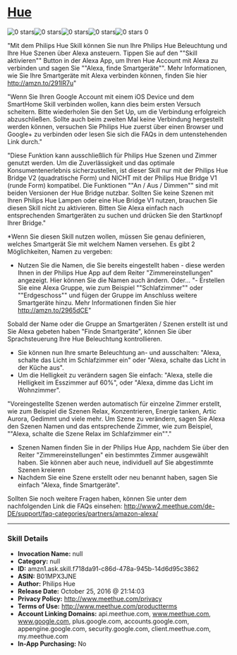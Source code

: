 # [Hue](http://alexa.amazon.com/#skills/amzn1.ask.skill.f718da91-c86d-478a-945b-14d6d95c3862)
![0 stars](../../images/ic_star_border_black_18dp_1x.png)![0 stars](../../images/ic_star_border_black_18dp_1x.png)![0 stars](../../images/ic_star_border_black_18dp_1x.png)![0 stars](../../images/ic_star_border_black_18dp_1x.png)![0 stars](../../images/ic_star_border_black_18dp_1x.png) 0

"Mit dem Philips Hue Skill können Sie nun Ihre Philips Hue Beleuchtung 
und Ihre Hue Szenen über Alexa ansteuern. Tippen Sie auf den ""Skill aktivieren"" Button in der Alexa App, um Ihren Hue Account mit Alexa zu verbinden und sagen Sie ""Alexa, finde Smartgeräte"". Mehr Informationen, wie Sie Ihre Smartgeräte mit Alexa verbinden können, finden Sie hier http://amzn.to/291lR7u"

"Wenn Sie Ihren Google Account mit einem iOS Device und dem SmartHome Skill 
verbinden wollen, kann dies beim ersten Versuch scheitern. Bitte wiederholen Sie den Set Up, um die Verbindung erfolgreich abzuschließen. Sollte auch beim zweiten Mal keine Verbindung hergestellt werden können, versuchen Sie Philips Hue zuerst über einen Browser und Google+ zu verbinden oder lesen Sie sich die FAQs in dem untenstehenden Link durch."

"Diese Funktion kann ausschließlich für Philips Hue Szenen und Zimmer genutzt werden. Um die Zuverlässigkeit und das optimale Konsumentenerlebnis
sicherzustellen, ist dieser Skill nur mit der Philips Hue Bridge V2 (quadratische Form) und NICHT mit der Philips Hue Bridge V1 (runde Form) kompatibel. 
Die Funktionen ""An / Aus / Dimmen"" sind mit beiden Versionen der Hue Bridge nutzbar. Sollten Sie keine Szenen mit Ihren Philips Hue Lampen oder eine Hue Bridge V1 nutzen, brauchen Sie diesen Skill nicht zu aktivieren. Bitten Sie Alexa einfach nach entsprechenden Smartgeräten zu suchen und drücken Sie den Startknopf Ihrer Bridge."

*Wenn Sie diesen Skill nutzen wollen, müssen Sie genau definieren, welches Smartgerät Sie mit welchem Namen versehen. Es gibt 2 Möglichkeiten, Namen zu vergeben:
- Nutzen Sie die Namen, die Sie bereits eingestellt haben - diese werden Ihnen in der Philips Hue App auf dem Reiter "Zimmereinstellungen" angezeigt. Hier können Sie die Namen auch ändern. Oder…
"- Erstellen Sie eine Alexa Gruppe, wie zum Beispiel ""Schlafzimmer"" oder ""Erdgeschoss"" und fügen der Gruppe im Anschluss weitere Smartgeräte hinzu. 
Mehr Informationen finden Sie hier http://amzn.to/2965dCE"

Sobald der Name oder die Gruppe an Smartgeräten / Szenen erstellt ist und Sie Alexa gebeten haben "Finde Smartgeräte", können Sie über Sprachsteuerung Ihre Hue Beleuchtung kontrollieren.
- Sie können nun Ihre smarte Beleuchtung an- und ausschalten: "Alexa, schalte das Licht im Schlafzimmer ein" oder "Alexa, schalte das Licht in der Küche aus".
- Um die Helligkeit zu verändern sagen Sie einfach: "Alexa, stelle die Helligkeit im Esszimmer auf 60%", oder "Alexa, dimme das Licht im Wohnzimmer".

"Voreingestellte Szenen werden automatisch für einzelne Zimmer erstellt, wie zum Beispiel die Szenen Relax, Konzentrieren, Energie tanken, Artic Aurora, Gedimmt und viele mehr.
Um Szene zu verändern, sagen Sie Alexa den Szenen Namen und das entsprechende Zimmer, wie zum Beispiel, ""Alexa, schalte die Szene Relax im Schlafzimmer ein""."
- Szenen Namen finden Sie in der Philips Hue App, nachdem Sie über den Reiter "Zimmereinstellungen" ein bestimmtes Zimmer ausgewählt haben. Sie können aber auch neue, individuell auf Sie abgestimmte Szenen kreieren
- Nachdem Sie eine Szene erstellt oder neu benannt haben, sagen Sie einfach "Alexa, finde Smartgeräte".

Sollten Sie noch weitere Fragen haben, können Sie unter dem nachfolgenden Link die FAQs einsehen: http://www2.meethue.com/de-DE/support/faq-categories/partners/amazon-alexa/

***

### Skill Details

* **Invocation Name:** null
* **Category:** null
* **ID:** amzn1.ask.skill.f718da91-c86d-478a-945b-14d6d95c3862
* **ASIN:** B01MPX3JNE
* **Author:** Philips Hue
* **Release Date:** October 25, 2016 @ 21:14:03
* **Privacy Policy:** http://www.meethue.com/privacy
* **Terms of Use:** http://www.meethue.com/productterms
* **Account Linking Domains:** api.meethue.com, www.meethue.com, www.google.com, plus.google.com, accounts.google.com, appengine.google.com, security.google.com, client.meethue.com, my.meethue.com
* **In-App Purchasing:** No
